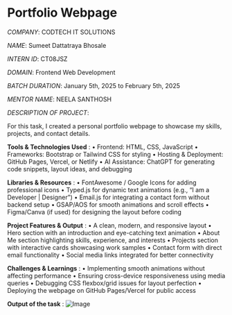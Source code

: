 # Portfolio Webpage

*COMPANY*: CODTECH IT SOLUTIONS

*NAME*: Sumeet Dattatraya Bhosale

*INTERN ID*: CT08JSZ

*DOMAIN*: Frontend Web Development

*BATCH DURATION*: January 5th, 2025 to February 5th, 2025

*MENTOR NAME*: NEELA SANTHOSH

*DESCRIPTION OF PROJECT*:

For this task, I created a personal portfolio webpage to showcase my skills, projects, and contact details.

**Tools & Technologies Used** :
  •	Frontend: HTML, CSS, JavaScript
  •	Frameworks: Bootstrap or Tailwind CSS for styling
  •	Hosting & Deployment: GitHub Pages, Vercel, or Netlify
  •	AI Assistance: ChatGPT for generating code snippets, layout ideas, and debugging


**Libraries & Resources** :
  •	FontAwesome / Google Icons for adding professional icons
  •	Typed.js for dynamic text animations (e.g., “I am a Developer | Designer”)
  •	Email.js for integrating a contact form without backend setup
  •	GSAP/AOS for smooth animations and scroll effects
  •	Figma/Canva (if used) for designing the layout before coding


**Project Features & Output** :
  •	A clean, modern, and responsive layout
  •	Hero section with an introduction and eye-catching text animation
  •	About Me section highlighting skills, experience, and interests
  •	Projects section with interactive cards showcasing work samples
  •	Contact form with direct email functionality
  •	Social media links integrated for better connectivity


**Challenges & Learnings** :
  •	Implementing smooth animations without affecting performance
  •	Ensuring cross-device responsiveness using media queries
  •	Debugging CSS flexbox/grid issues for layout perfection
  •	Deploying the webpage on GitHub Pages/Vercel for public access

**Output of the task** : ![Image](https://github.com/user-attachments/assets/78ee7778-fa6c-4f4c-bc62-4ea2cf615a1f)
